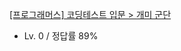 [[프로그래머스] 코딩테스트 입문 > 개미 군단](https://school.programmers.co.kr/learn/courses/30/lessons/120837)
- Lv. 0 / 정답률 89%
